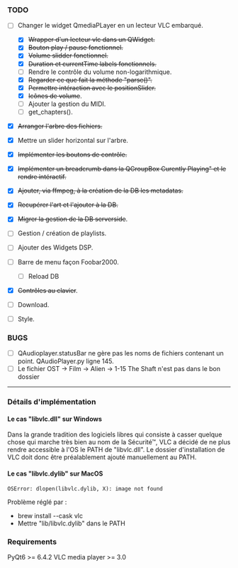 ### TODO

- [ ] Changer le widget QmediaPLayer en un lecteur VLC embarqué.
    - [x] ~~Wrapper d'un lecteur vlc dans un QWidget.~~
    - [x] ~~Bouton play / pause fonctionnel.~~
    - [x] ~~Volume slidder fonctionnel.~~
    - [x] ~~Duration et currentTime labels fonctionnels.~~
    - [ ] Rendre le contrôle du volume non-logarithmique.
    - [x] ~~Regarder ce que fait la méthode "parse()".~~
    - [x] ~~Permettre intéraction avec le positionSlider.~~ 
    - [x] ~~Icônes de volume~~.
    - [ ] Ajouter la gestion du MIDI.
    - [ ] get_chapters().
- [x] ~~Arranger l'arbre des fichiers.~~
- [x] Mettre un slider horizontal sur l'arbre.
- [x] ~~Implémenter les boutons de contrôle.~~
- [X] ~~Implémenter un breadcrumb dans la QGroupBox Curently Playing" et le rendre intéractif.~~
- [X] ~~Ajouter, via ffmpeg, à la création de la DB les metadatas.~~
- [X] ~~Recupérer l'art et l'ajouter à la DB.~~
- [x] ~~Migrer la gestion de la DB serverside~~.
- [ ] Gestion / création de playlists.
- [ ] Ajouter des Widgets DSP. 
- [ ] Barre de menu façon Foobar2000.
    - [ ] Reload DB
- [x] ~~Contrôles au clavier~~.
- [ ] Download.
- [ ] Style.


### BUGS
- [ ] QAudioplayer.statusBar ne gère pas les noms de fichiers contenant un point. QAudioPlayer.py ligne 145.
- [ ] Le fichier OST -> Film -> Alien -> 1-15 The Shaft n'est pas dans le bon dossier
---

### Détails d'implémentation

#### Le cas "libvlc.dll" sur Windows

Dans la grande tradition des logiciels libres qui consiste à casser quelque chose qui marche très bien au nom de la Sécurité™, VLC a décidé de ne plus rendre accessible à l'OS le PATH de "libvlc.dll". Le dossier d'installation de VLC doit donc être préalablement ajouté manuellement au PATH.

#### Le cas "libvlc.dylib" sur MacOS
```
OSError: dlopen(libvlc.dylib, X): image not found
``` 
Problème réglé par : 
- brew install --cask vlc
- Mettre "lib/libvlc.dylib" dans le PATH

### Requirements 

PyQt6 >= 6.4.2
VLC media player >= 3.0